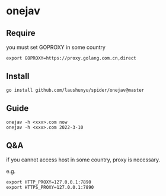# onejav

## Require
you must set GOPROXY in some country

```
export GOPROXY=https://proxy.golang.com.cn,direct 
```

## Install

```
go install github.com/laushunyu/spider/onejav@master
```

## Guide

```
onejav -h <xxx>.com now
onejav -h <xxx>.com 2022-3-10
```

## Q&A
if you cannot access host in some country, proxy is necessary.

e.g.
```
export HTTP_PROXY=127.0.0.1:7890
export HTTPS_PROXY=127.0.0.1:7890
```

